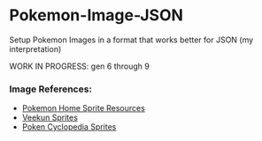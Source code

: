 # Pokemon-Image-JSON
Setup Pokemon Images in a format that works better for JSON (my interpretation)

WORK IN PROGRESS: gen 6 through 9

### Image References:
- [Pokemon Home Sprite Resources](https://www.spriters-resource.com/nintendo_switch/pokemonhome/)
- [Veekun Sprites](https://veekun.com/dex/downloads)
- [Poken Cyclopedia Sprites](https://www.pokencyclopedia.info/en/index.php?id=sprites)
